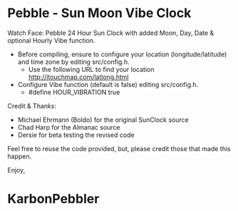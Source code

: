 Pebble - Sun Moon Vibe Clock
============================

Watch Face: Pebble 24 Hour Sun Clock with added Moon, Day, Date & optional Hourly Vibe function.

- Before compiling, ensure to configure your location (longitude/latitude) and time zone by editing src/config.h.
  - Use the following URL to find your location http://itouchmap.com/latlong.html
- Configure Vibe function (default is false) editing src/config.h. 
  - #define HOUR_VIBRATION true

Credit & Thanks:

- Michael Ehrmann (Boldo) for the original SunClock source
- Chad Harp for the Almanac source
- Dersie for beta testing the revised code

Feel free to reuse the code provided, but, please credit those that made this happen.

Enjoy,

KarbonPebbler
=============
